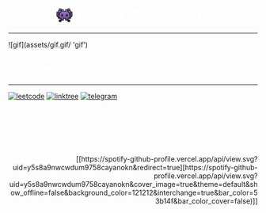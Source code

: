 
<h1 align="center"><img SRC="assets/img1.png" width="35" align="center" > </img>Hello! I`m HelloHate</h1>

--------

<div> ![gif](assets/gif.gif/ 'gif') </div>

<h2>About me</h2>

--------

<style>
  p {
	color: White;	
  } 
  h2,h1 {
    color: White;
  }

  
</style>
<a href='https://leetcode.com/levixgod/'>![leetcode](https://img.shields.io/badge/-LeetCode-FFA116?style=for-the-badge&logo=LeetCode&logoColor=black 'leetcode')</a>
<a href='https://linktr.ee/hellohate'>![linktree](https://img.shields.io/badge/linktree-39E09B?style=for-the-badge&logo=linktree&logoColor=white 'linktree')</a>
<a href='https://t.me/levixgod'>![telegram](https://img.shields.io/badge/Telegram-2CA5E0?style=for-the-badge&logo=telegram&logoColor=white 'telegram')</a>


<div><div align="left"><p>I`m a Data Engineer from Ukraine, studying at Lviv Polytechnic National University 

I`m interested in Data Engineer, Big Data. 
At the same time I am working at part-time job as English Teacher in Helen Doron Education.
</p></div>
<div align="right">[[https://spotify-github-profile.vercel.app/api/view.svg?uid=y5s8a9nwcwdum9758cayanokn&redirect=true][https://spotify-github-profile.vercel.app/api/view.svg?uid=y5s8a9nwcwdum9758cayanokn&cover_image=true&theme=default&show_offline=false&background_color=121212&interchange=true&bar_color=53b14f&bar_color_cover=false)]]
</div>
</div>


